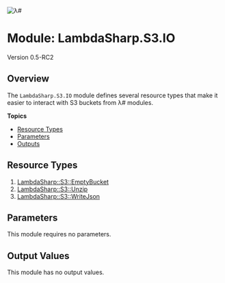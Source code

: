 ![λ#](LambdaSharp_v2_small.png)

# Module: LambdaSharp.S3.IO
Version 0.5-RC2

## Overview

The `LambdaSharp.S3.IO` module defines several resource types that make it easier to interact with S3 buckets from λ# modules.

__Topics__
* [Resource Types](#resource-types)
* [Parameters](#parameters)
* [Outputs](#outputs)

## Resource Types
1. [LambdaSharp::S3::EmptyBucket](Docs/LambdaSharp-S3-EmptyBucket.md)
1. [LambdaSharp::S3::Unzip](Docs/LambdaSharp-S3-Unzip.md)
1. [LambdaSharp::S3::WriteJson](Docs/LambdaSharp-S3-WriteJson.md)

## Parameters

This module requires no parameters.

## Output Values

This module has no output values.
